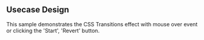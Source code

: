 ## Usecase Design

This sample demonstrates the CSS Transitions effect with mouse over event or clicking the 'Start', 'Revert' button.
